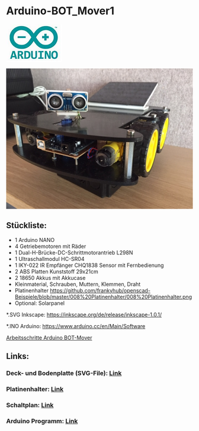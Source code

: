 # Arduino-BOT_Mover1
![ardu](https://github.com/frankyhub/png/blob/master/ardu.png)

![BOT](https://github.com/frankyhub/Arduino-BOT_Mover1/blob/master/Botmov.JPG)

## Stückliste:

- 1 Arduino NANO
- 4 Getriebemotoren mit Räder
- 1 Dual-H-Brücke-DC-Schrittmotorantrieb L298N
- 1 Ultraschallmodul HC-SR04 
- 1 IKY-022 IR Empfänger CHQ1838 Sensor mit Fernbedienung
- 2 ABS Platten Kunststoff 29x21cm
- 2 18650 Akkus mit Akkucase
- Kleinmaterial, Schrauben, Muttern, Klemmen, Draht
- Platinenhalter https://github.com/frankyhub/openscad-Beispiele/blob/master/008%20Platinenhalter/008%20Platinenhalter.png
- Optional: Solarpanel

*.SVG Inkscape: https://inkscape.org/de/release/inkscape-1.0.1/ 

*.INO Arduino: https://www.arduino.cc/en/Main/Software

[Arbeitsschritte Arduino BOT-Mover](https://github.com/frankyhub/Arduino-BOT_Mover1/blob/master/Arbeitsschritte%20Arduino%20Bot.pdf)

## Links:

### Deck- und Bodenplatte (SVG-File): [Link](https://github.com/frankyhub/Arduino-BOT_Mover1)

### Platinenhalter: [Link](https://github.com/frankyhub/openscad-Beispiele/tree/master/008%20Platinenhalter)

### Schaltplan: [Link](https://github.com/frankyhub/Arduino-BOT_Mover1/blob/master/Schaltplan%20Nano%20V2.pdf)

### Arduino Programm: [Link](https://github.com/frankyhub/Arduino-BOT_Mover1/blob/master/Mover1_V1-ARDUINO_Files.zip)





